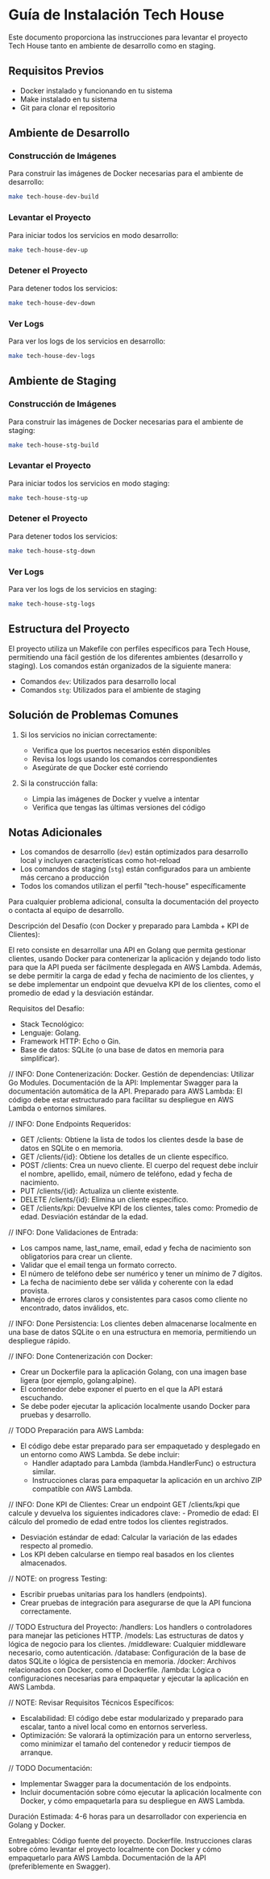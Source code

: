 # Guía de Instalación Tech House

Este documento proporciona las instrucciones para levantar el proyecto Tech House tanto en ambiente de desarrollo como en staging.

## Requisitos Previos

- Docker instalado y funcionando en tu sistema
- Make instalado en tu sistema
- Git para clonar el repositorio

## Ambiente de Desarrollo

### Construcción de Imágenes
Para construir las imágenes de Docker necesarias para el ambiente de desarrollo:

```bash
make tech-house-dev-build
```

### Levantar el Proyecto
Para iniciar todos los servicios en modo desarrollo:

```bash
make tech-house-dev-up
```

### Detener el Proyecto
Para detener todos los servicios:

```bash
make tech-house-dev-down
```

### Ver Logs
Para ver los logs de los servicios en desarrollo:

```bash
make tech-house-dev-logs
```

## Ambiente de Staging

### Construcción de Imágenes
Para construir las imágenes de Docker necesarias para el ambiente de staging:

```bash
make tech-house-stg-build
```

### Levantar el Proyecto
Para iniciar todos los servicios en modo staging:

```bash
make tech-house-stg-up
```

### Detener el Proyecto
Para detener todos los servicios:

```bash
make tech-house-stg-down
```

### Ver Logs
Para ver los logs de los servicios en staging:

```bash
make tech-house-stg-logs
```

## Estructura del Proyecto

El proyecto utiliza un Makefile con perfiles específicos para Tech House, permitiendo una fácil gestión de los diferentes ambientes (desarrollo y staging). Los comandos están organizados de la siguiente manera:

- Comandos `dev`: Utilizados para desarrollo local
- Comandos `stg`: Utilizados para el ambiente de staging

## Solución de Problemas Comunes

1. Si los servicios no inician correctamente:
   - Verifica que los puertos necesarios estén disponibles
   - Revisa los logs usando los comandos correspondientes
   - Asegúrate de que Docker esté corriendo

2. Si la construcción falla:
   - Limpia las imágenes de Docker y vuelve a intentar
   - Verifica que tengas las últimas versiones del código

## Notas Adicionales

- Los comandos de desarrollo (`dev`) están optimizados para desarrollo local y incluyen características como hot-reload
- Los comandos de staging (`stg`) están configurados para un ambiente más cercano a producción
- Todos los comandos utilizan el perfil "tech-house" específicamente

Para cualquier problema adicional, consulta la documentación del proyecto o contacta al equipo de desarrollo.


Descripción del Desafío (con Docker y preparado para Lambda + KPI de Clientes):

El reto consiste en desarrollar una API en Golang que permita gestionar clientes, usando Docker para contenerizar la aplicación y dejando todo listo para que la API pueda ser fácilmente desplegada en AWS Lambda. Además, se debe permitir la carga de edad y fecha de nacimiento de los clientes, y se debe implementar un endpoint que devuelva KPI de los clientes, como el promedio de edad y la desviación estándar.

Requisitos del Desafío:
   - Stack Tecnológico:
   - Lenguaje: Golang.
   - Framework HTTP: Echo o Gin.
   - Base de datos: SQLite (o una base de datos en memoria para simplificar).

// INFO: Done
Contenerización: Docker.
Gestión de dependencias: Utilizar Go Modules.
Documentación de la API: Implementar Swagger para la documentación automática de la API.
Preparado para AWS Lambda: El código debe estar estructurado para facilitar su despliegue en AWS Lambda o entornos similares.

// INFO: Done
Endpoints Requeridos:
   - GET /clients: Obtiene la lista de todos los clientes desde la base de datos en SQLite o en memoria.
   - GET /clients/{id}: Obtiene los detalles de un cliente específico.
   - POST /clients: Crea un nuevo cliente. El cuerpo del request debe incluir el nombre, apellido, email, número de teléfono, edad y fecha de nacimiento.
   - PUT /clients/{id}: Actualiza un cliente existente.
   - DELETE /clients/{id}: Elimina un cliente específico.
   - GET /clients/kpi: Devuelve KPI de los clientes, tales como:
       Promedio de edad.
       Desviación estándar de la edad.

// INFO: Done
Validaciones de Entrada:
   - Los campos name, last_name, email, edad y fecha de nacimiento son obligatorios para crear un cliente.
   - Validar que el email tenga un formato correcto.
   - El número de teléfono debe ser numérico y tener un mínimo de 7 dígitos.
   - La fecha de nacimiento debe ser válida y coherente con la edad provista.
   - Manejo de errores claros y consistentes para casos como cliente no encontrado, datos inválidos, etc.

// INFO: Done
Persistencia:
Los clientes deben almacenarse localmente en una base de datos SQLite o en una estructura en memoria, permitiendo un despliegue rápido.

// INFO: Done
Contenerización con Docker:
   - Crear un Dockerfile para la aplicación Golang, con una imagen base ligera (por ejemplo, golang:alpine).
   - El contenedor debe exponer el puerto en el que la API estará escuchando.
   - Se debe poder ejecutar la aplicación localmente usando Docker para pruebas y desarrollo.

// TODO
Preparación para AWS Lambda:
 - El código debe estar preparado para ser empaquetado y desplegado en un entorno como AWS Lambda. Se debe incluir:
    - Handler adaptado para Lambda (lambda.HandlerFunc) o estructura similar.
    - Instrucciones claras para empaquetar la aplicación en un archivo ZIP compatible con AWS Lambda.

// INFO: Done
KPI de Clientes:
Crear un endpoint GET /clients/kpi que calcule y devuelva los siguientes indicadores clave:
      - Promedio de edad: El cálculo del promedio de edad entre todos los clientes registrados.
  - Desviación estándar de edad: Calcular la variación de las edades respecto al promedio.
  - Los KPI deben calcularse en tiempo real basados en los clientes almacenados.

// NOTE: on progress
Testing:
   - Escribir pruebas unitarias para los handlers (endpoints).
   - Crear pruebas de integración para asegurarse de que la API funciona correctamente.

// TODO
Estructura del Proyecto:
/handlers: Los handlers o controladores para manejar las peticiones HTTP.
/models: Las estructuras de datos y lógica de negocio para los clientes.
/middleware: Cualquier middleware necesario, como autenticación.
/database: Configuración de la base de datos SQLite o lógica de persistencia en memoria.
/docker: Archivos relacionados con Docker, como el Dockerfile.
/lambda: Lógica o configuraciones necesarias para empaquetar y ejecutar la aplicación en AWS Lambda.

// NOTE: Revisar
Requisitos Técnicos Específicos:
  - Escalabilidad: El código debe estar modularizado y preparado para escalar, tanto a nivel local como en entornos serverless.
  - Optimización: Se valorará la optimización para un entorno serverless, como minimizar el tamaño del contenedor y reducir tiempos de arranque.

// TODO
Documentación:
   - Implementar Swagger para la documentación de los endpoints.
   - Incluir documentación sobre cómo ejecutar la aplicación localmente con Docker, y cómo empaquetarla para su despliegue en AWS Lambda.


Duración Estimada:
4-6 horas para un desarrollador con experiencia en Golang y Docker.


Entregables:
Código fuente del proyecto.
Dockerfile.
Instrucciones claras sobre cómo levantar el proyecto localmente con Docker y cómo empaquetarlo para AWS Lambda.
Documentación de la API (preferiblemente en Swagger).
